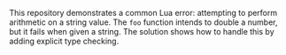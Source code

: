 This repository demonstrates a common Lua error: attempting to perform arithmetic on a string value. The `foo` function intends to double a number, but it fails when given a string.  The solution shows how to handle this by adding explicit type checking.